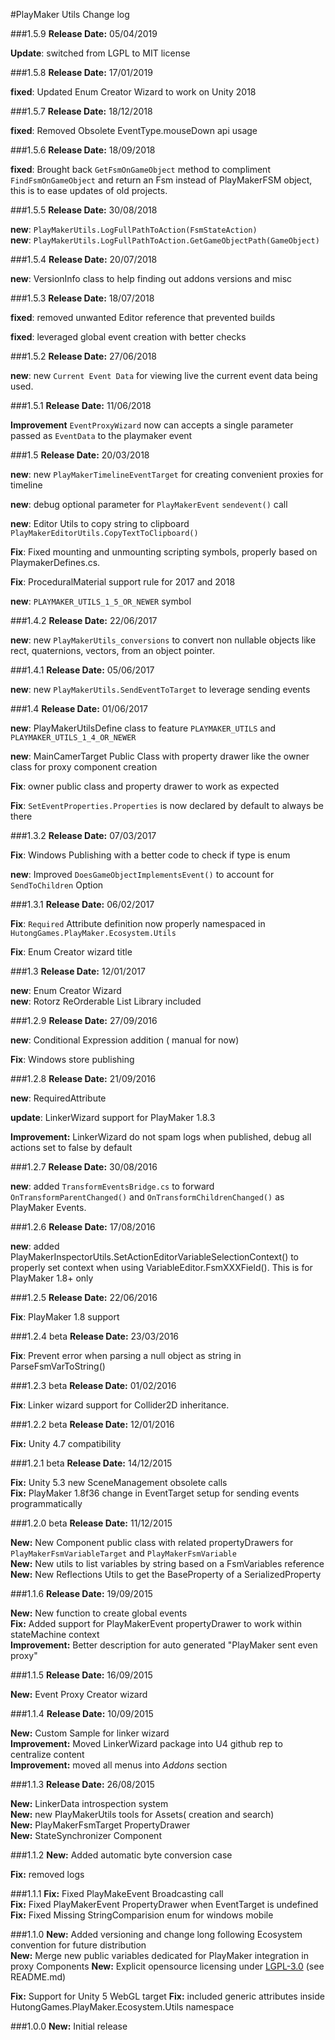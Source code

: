 #PlayMaker Utils Change log

###1.5.9
**Release Date:** 05/04/2019  

**Update**: switched from LGPL to MIT license

###1.5.8
**Release Date:** 17/01/2019  

**fixed**: Updated Enum Creator Wizard to work on Unity 2018

###1.5.7
**Release Date:** 18/12/2018  

**fixed**: Removed Obsolete EventType.mouseDown api usage


###1.5.6
**Release Date:** 18/09/2018  

**fixed**: Brought back `GetFsmOnGameObject` method to compliment `FindFsmOnGameObject` and return an Fsm instead of PlayMakerFSM object, this is to ease updates of old projects.

###1.5.5
**Release Date:** 30/08/2018  

**new**: `PlayMakerUtils.LogFullPathToAction(FsmStateAction)`  
**new**: `PlayMakerUtils.LogFullPathToAction.GetGameObjectPath(GameObject)`  


###1.5.4
**Release Date:** 20/07/2018  

**new**: VersionInfo class to help finding out addons versions and misc

###1.5.3
**Release Date:** 18/07/2018  

**fixed**: removed unwanted Editor reference that prevented builds

**fixed**: leveraged global event creation with better checks


###1.5.2
**Release Date:** 27/06/2018  

**new**: new `Current Event Data` for viewing live the current event data being used.

###1.5.1
**Release Date:** 11/06/2018  

**Improvement** `EventProxyWizard` now can accepts a single parameter passed as `EventData` to the playmaker event


###1.5
**Release Date:** 20/03/2018  

**new**: new `PlayMakerTimelineEventTarget` for creating convenient proxies for timeline

**new**: debug optional parameter for `PlayMakerEvent` `sendevent()` call

**new**: Editor Utils to copy string to clipboard `PlayMakerEditorUtils.CopyTextToClipboard()`

**Fix**: Fixed mounting and unmounting scripting symbols, properly based on PlaymakerDefines.cs. 

**Fix**: ProceduralMaterial support rule for 2017 and 2018

**new**: `PLAYMAKER_UTILS_1_5_OR_NEWER` symbol

###1.4.2
**Release Date:** 22/06/2017  

**new**: new `PlayMakerUtils_conversions` to convert non nullable objects like rect, quaternions, vectors, from an object pointer.  

###1.4.1
**Release Date:** 05/06/2017  

**new**: new `PlayMakerUtils.SendEventToTarget` to leverage sending events


###1.4
**Release Date:** 01/06/2017

**new**: PlayMakerUtilsDefine class to feature `PLAYMAKER_UTILS` and `PLAYMAKER_UTILS_1_4_OR_NEWER`  

**new**: MainCamerTarget Public Class with property drawer like the owner class for proxy component creation  

**Fix**: owner public class and property drawer to work as expected

**Fix**: `SetEventProperties.Properties` is now declared by default to always be there  

###1.3.2
**Release Date:** 07/03/2017

**Fix**: Windows Publishing with a better code to check if type is enum  

**new**: Improved `DoesGameObjectImplementsEvent()` to account for `SendToChildren` Option

###1.3.1
**Release Date:** 06/02/2017

**Fix**: `Required` Attribute definition now properly namespaced in `HutongGames.PlayMaker.Ecosystem.Utils`

**Fix**: Enum Creator wizard title  

###1.3
**Release Date:** 12/01/2017

**new**: Enum Creator Wizard  
**new**: Rotorz ReOrderable List Library included 

###1.2.9
**Release Date:** 27/09/2016  

**new**: Conditional Expression addition ( manual for now)  

**Fix**: Windows store publishing  

###1.2.8
**Release Date:** 21/09/2016  

**new**: RequiredAttribute  

**update**: LinkerWizard support for PlayMaker 1.8.3  

**Improvement:** LinkerWizard do not spam logs when published, debug all actions set to false by default 


###1.2.7
**Release Date:** 30/08/2016  

**new**: added `TransformEventsBridge.cs` to forward `OnTransformParentChanged()` and `OnTransformChildrenChanged()` as PlayMaker Events.

###1.2.6
**Release Date:** 17/08/2016  

**new**: added PlayMakerInspectorUtils.SetActionEditorVariableSelectionContext() to properly set context when using VariableEditor.FsmXXXField(). This is for PlayMaker 1.8+ only  

###1.2.5
**Release Date:** 22/06/2016  

**Fix**: PlayMaker 1.8 support

###1.2.4 beta
**Release Date:** 23/03/2016  

**Fix**: Prevent error when parsing a null object as string in ParseFsmVarToString()  

###1.2.3 beta
**Release Date:** 01/02/2016

**Fix**: Linker wizard support for Collider2D inheritance.

###1.2.2 beta
**Release Date:** 12/01/2016  

**Fix:** Unity 4.7 compatibility 

###1.2.1 beta
**Release Date:** 14/12/2015  

**Fix:** Unity 5.3 new SceneManagement obsolete calls  
**Fix:** PlayMaker 1.8f36 change in EventTarget setup for sending events programmatically

###1.2.0 beta
**Release Date:** 11/12/2015  

**New:** New Component public class with related propertyDrawers for `PlayMakerFsmVariableTarget` and `PlayMakerFsmVariable`  
**New:** New utils to list variables by string based on a FsmVariables reference   
**New:**  New Reflections Utils to get the BaseProperty of a SerializedProperty   

###1.1.6
**Release Date:** 19/09/2015  

**New:** New function to create global events  
**Fix:** Added support for PlayMakerEvent propertyDrawer to work within stateMachine context  
**Improvement:** Better description for auto generated "PlayMaker sent even proxy"  
  
###1.1.5
**Release Date:**  16/09/2015  

**New:** Event Proxy Creator wizard  

###1.1.4
**Release Date:**  10/09/2015  

**New:** Custom Sample for linker wizard  
**Improvement:** Moved LinkerWizard package into U4 github rep to centralize content  
**Improvement:** moved all menus into *Addons* section  


###1.1.3
**Release Date:**  26/08/2015  

**New:** LinkerData introspection system  
**New:** new PlayMakerUtils tools for Assets( creation and search)  
**New:** PlayMakerFsmTarget PropertyDrawer  
**New:** StateSynchronizer Component  


###1.1.2
**New:** Added automatic byte conversion case

**Fix:** removed logs  

###1.1.1
**Fix:** Fixed PlayMakeEvent Broadcasting call  
**Fix:** Fixed PlayMakerEvent PropertyDrawer when EventTarget is undefined  
**Fix:** Fixed Missing StringComparision enum for windows mobile


###1.1.0
**New:** Added versioning and change long following Ecosystem convention for future distribution  
**New:** Merge new public variables dedicated for PlayMaker integration in proxy Components
**New:** Explicit opensource licensing under [LGPL-3.0](http://opensource.org/licenses/LGPL-3.0) (see README.md)

**Fix:** Support for Unity 5 WebGL target
**Fix:** included generic attributes inside HutongGames.PlayMaker.Ecosystem.Utils namespace
  

###1.0.0
**New:** Initial release

